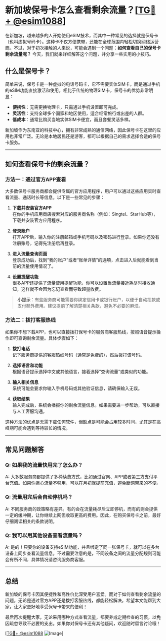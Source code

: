 # 新加坡保号卡怎么查看剩余流量？[[TG💪+ @esim1088](https://t.me/s/esim1088)]

在新加坡，越来越多的人开始使用eSIM技术，而其中一种常见的选择就是保号卡（也叫虚拟号码卡）。这种卡不仅方便携带，还能在全球范围内轻松切换网络运营商。不过，对于初次接触的人来说，可能会遇到一个问题：**如何查看自己的保号卡剩余流量呢？** 今天，我们就来详细解答这个问题，并分享一些实用的小技巧。

## 什么是保号卡？

简单来说，保号卡是一种虚拟的电话号码卡，它不需要实体SIM卡，而是通过手机的eSIM功能直接激活和使用。相比于传统的物理SIM卡，保号卡的优势非常明显：

- **便携性**：无需更换物理卡，只需通过手机设置即可完成。
- **灵活性**：支持全球多个国家和地区使用，适合经常旅行或出差的人群。
- **低成本**：通常比购买当地实体SIM卡便宜，而且套餐灵活多样。

新加坡作为东南亚的科技中心，拥有非常成熟的通信网络，因此保号卡在这里的应用也非常广泛。无论是本地居民还是游客，都可以根据自己的需求选择合适的保号卡服务。

---

## 如何查看保号卡的剩余流量？

### 方法一：通过官方APP查看

大多数保号卡服务商都会提供专属的官方应用程序，用户可以通过这些应用实时查看流量、通话时长等信息。以下是一些常见的步骤：

1. **下载并安装官方APP**  
   在你的手机应用商店搜索对应的服务商名称（例如：Singtel、StarHub等），下载并安装官方应用程序。

2. **登录账户**  
   打开APP后，输入你的注册邮箱或手机号码以及密码进行登录。如果你还没有注册账号，记得先注册后再登录。

3. **进入流量查询页面**  
   登录成功后，找到“我的账户”或者“账单详情”的选项，点击进入后就能看到当前的流量使用情况了。

4. **设置提醒功能**  
   很多APP还提供了流量使用提醒功能，你可以设置当流量接近耗尽时接收通知，这样就不会因为忘记查看而导致超量收费。

> **小提示**：有些服务商可能需要你绑定信用卡或银行账户，以便于自动扣款或支付额外费用。建议提前了解清楚相关条款，避免不必要的麻烦。

### 方法二：拨打客服热线

如果你不想下载APP，也可以直接拨打保号卡的服务商客服热线，按照语音提示操作即可查询剩余流量。具体步骤如下：

1. **拨打电话**  
   记下服务商提供的客服热线号码（通常是免费的），然后拨打该号码。

2. **选择语言和功能**  
   根据语音提示选择中文或其他语言，接着选择“查询流量”或类似的功能。

3. **输入相关信息**  
   系统可能会要求你输入手机号码或其他验证信息，请确保输入无误。

4. **获取结果**  
   输入完成后，系统会播报你的剩余流量信息。如果需要进一步帮助，可以直接与人工客服沟通。

这种方法的优点是无需下载任何软件，但缺点是可能会占用较多时间，尤其是在高峰期可能会遇到等待较长的情况。

---

## 常见问题解答

### Q: 如果我的流量快用完了怎么办？
A: 大多数服务商都提供了多种续费方式，比如通过官网、APP或者第三方支付平台充值。如果你担心流量不够用，可以在月初就提前充值，避免断网带来的不便。

### Q: 流量用完后会自动停机吗？
A: 不同服务商的政策略有差异。有的会在流量耗尽后立即停机，而有的则会提供一定的缓冲期，让你继续上网但收取更高的费用。因此，在购买保号卡之前，最好仔细阅读相关的条款说明。

### Q: 我可以用其他设备查看流量吗？
A: 是的！只要你的设备支持eSIM功能，并且绑定了同一张保号卡，就可以在多台设备上同步查看流量信息。不过需要注意的是，不同设备之间的流量分配规则可能会有所不同，具体情况请咨询服务商客服。

---

## 总结

新加坡的保号卡因其便捷性和高性价比深受用户喜爱。而对于如何查看剩余流量的问题，无论是通过官方APP还是拨打客服热线，都能轻松解决。希望本文能帮到大家，让大家更好地享受保号卡带来的便利！

最后再次提醒大家，无论采用哪种方式查看流量，都要养成定期检查的习惯，以免因疏忽导致不必要的支出。如果你对保号卡还有其他疑问，欢迎随时留言讨论哦！

[[TG💪+ @esim1088](https://t.me/s/esim1088) ![Image](https://i.postimg.cc/4NQfJmqS/Snipaste-2025-05-13-00-14-12.png)]